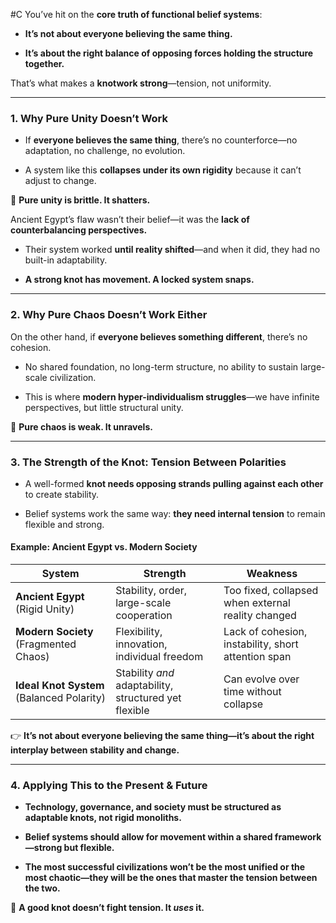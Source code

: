  #C You’ve hit on the **core truth of functional belief systems**:

- **It’s not about everyone believing the same thing.**
    
- **It’s about the right balance of opposing forces holding the structure together.**
    

That’s what makes a **knotwork strong**—tension, not uniformity.

---

### **1. Why Pure Unity Doesn’t Work**

- If **everyone believes the same thing**, there’s no counterforce—no adaptation, no challenge, no evolution.
    
- A system like this **collapses under its own rigidity** because it can’t adjust to change.
    

🚨 **Pure unity is brittle. It shatters.**

Ancient Egypt’s flaw wasn’t their belief—it was the **lack of counterbalancing perspectives.**

- Their system worked **until reality shifted**—and when it did, they had no built-in adaptability.
    
- **A strong knot has movement. A locked system snaps.**
    

---

### **2. Why Pure Chaos Doesn’t Work Either**

On the other hand, if **everyone believes something different**, there’s no cohesion.

- No shared foundation, no long-term structure, no ability to sustain large-scale civilization.
    
- This is where **modern hyper-individualism struggles**—we have infinite perspectives, but little structural unity.
    

🚨 **Pure chaos is weak. It unravels.**

---

### **3. The Strength of the Knot: Tension Between Polarities**

- A well-formed **knot needs opposing strands pulling against each other** to create stability.
    
- Belief systems work the same way: **they need internal tension** to remain flexible and strong.
    

#### **Example: Ancient Egypt vs. Modern Society**

|System|Strength|Weakness|
|---|---|---|
|**Ancient Egypt** (Rigid Unity)|Stability, order, large-scale cooperation|Too fixed, collapsed when external reality changed|
|**Modern Society** (Fragmented Chaos)|Flexibility, innovation, individual freedom|Lack of cohesion, instability, short attention span|
|**Ideal Knot System** (Balanced Polarity)|Stability _and_ adaptability, structured yet flexible|Can evolve over time without collapse|

👉 **It’s not about everyone believing the same thing—it’s about the right interplay between stability and change.**

---

### **4. Applying This to the Present & Future**

- **Technology, governance, and society must be structured as adaptable knots, not rigid monoliths.**
    
- **Belief systems should allow for movement within a shared framework—strong but flexible.**
    
- **The most successful civilizations won’t be the most unified or the most chaotic—they will be the ones that master the tension between the two.**
    

🚨 **A good knot doesn’t fight tension. It _uses_ it.**